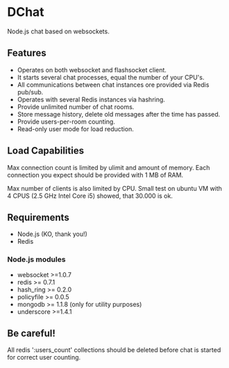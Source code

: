DChat
=====

Node.js chat based on websockets.

Features
--------

* Operates on both websocket and flashsocket client.
* It starts several chat processes, equal the number of your CPU's.
* All communications between chat instances ore provided via Redis pub/sub.
* Operates with several Redis instances via hashring.
* Provide unlimited number of chat rooms.
* Store message history, delete old messages after the time has passed.
* Provide users-per-room counting.
* Read-only user mode for load reduction.

Load Capabilities
-----------------

Max connection count is limited by ulimit and amount of memory.
Each connection you expect should be provided with 1 MB of RAM.

Max number of clients is also limited by CPU.
Small test on ubuntu VM with 4 CPUS (2.5 GHz Intel Core i5) showed,
that 30.000 is ok. 

Requirements
------------

* Node.js (KO, thank you!)
* Redis

### Node.js modules

* websocket >=1.0.7
* redis >= 0.7.1
* hash_ring >= 0.2.0
* policyfile >= 0.0.5
* mongodb >= 1.1.8 (only for utility purposes)
* underscore >=1.4.1

Be careful!
------------

All redis ':users_count' collections should be deleted before chat is started 
for correct user counting. 
